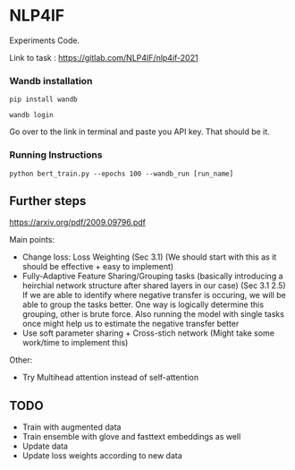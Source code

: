 # NLP4IF

Experiments Code.

Link to task : https://gitlab.com/NLP4IF/nlp4if-2021

### Wandb installation

```
pip install wandb

wandb login
```

Go over to the link in terminal and paste you API key. That should be it.

### Running Instructions

```
python bert_train.py --epochs 100 --wandb_run [run_name]
```

## Further steps
https://arxiv.org/pdf/2009.09796.pdf

Main points:
- Change loss: Loss Weighting (Sec 3.1) (We should start with this as it should be effective + easy to implement)
- Fully-Adaptive Feature Sharing/Grouping tasks (basically introducing a heirchial network structure after shared layers in our case) (Sec 3.1 2.5)
If we are able to identify where negative transfer is occuring, we will be able to group the tasks better. One way is logically determine this grouping, other is brute force. Also running the model with single tasks once might help us to estimate the negative transfer better
- Use soft parameter sharing + Cross-stich network (Might take some work/time to implement this)

Other:
- Try Multihead attention instead of self-attention

## TODO
- Train with augmented data
- Train ensemble with glove and fasttext embeddings as well
- Update data
- Update loss weights according to new data